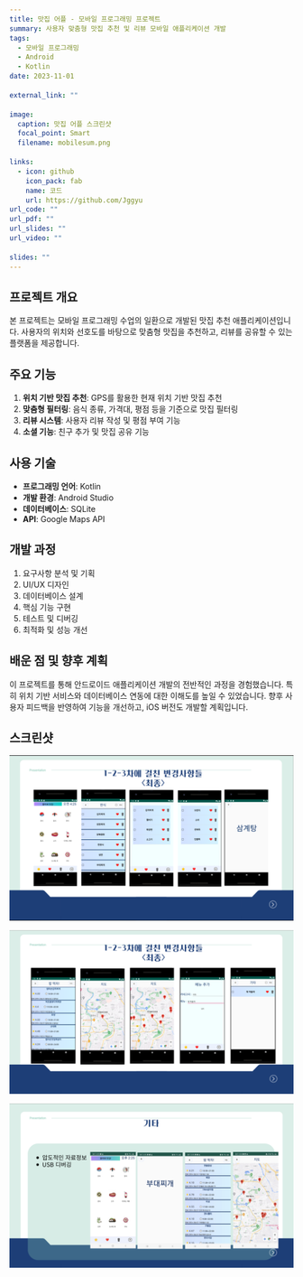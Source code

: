 ```yaml
---
title: 맛집 어플 - 모바일 프로그래밍 프로젝트
summary: 사용자 맞춤형 맛집 추천 및 리뷰 모바일 애플리케이션 개발
tags:
  - 모바일 프로그래밍
  - Android
  - Kotlin
date: 2023-11-01

external_link: ""

image:
  caption: 맛집 어플 스크린샷
  focal_point: Smart
  filename: mobilesum.png

links:
  - icon: github
    icon_pack: fab
    name: 코드
    url: https://github.com/Jggyu
url_code: ""
url_pdf: ""
url_slides: ""
url_video: ""

slides: ""
---
```


## 프로젝트 개요

본 프로젝트는 모바일 프로그래밍 수업의 일환으로 개발된 맛집 추천 애플리케이션입니다. 사용자의 위치와 선호도를 바탕으로 맞춤형 맛집을 추천하고, 리뷰를 공유할 수 있는 플랫폼을 제공합니다.

## 주요 기능

1. **위치 기반 맛집 추천**: GPS를 활용한 현재 위치 기반 맛집 추천
2. **맞춤형 필터링**: 음식 종류, 가격대, 평점 등을 기준으로 맛집 필터링
3. **리뷰 시스템**: 사용자 리뷰 작성 및 평점 부여 기능
4. **소셜 기능**: 친구 추가 및 맛집 공유 기능

## 사용 기술

- **프로그래밍 언어**: Kotlin
- **개발 환경**: Android Studio
- **데이터베이스**: SQLite
- **API**: Google Maps API

## 개발 과정

1. 요구사항 분석 및 기획
2. UI/UX 디자인
3. 데이터베이스 설계
4. 핵심 기능 구현
5. 테스트 및 디버깅
6. 최적화 및 성능 개선

## 배운 점 및 향후 계획

이 프로젝트를 통해 안드로이드 애플리케이션 개발의 전반적인 과정을 경험했습니다. 특히 위치 기반 서비스와 데이터베이스 연동에 대한 이해도를 높일 수 있었습니다. 향후 사용자 피드백을 반영하여 기능을 개선하고, iOS 버전도 개발할 계획입니다.

## 스크린샷

![맛집 어플 화면 1](mobile-1.png "어플 화면 1")

![맛집 어플 화면 2](mobile-2.png "어플 화면 2")

![맛집 어플 화면 3](mobile-3.png "어플 화면 3")